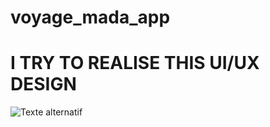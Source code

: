 # voyage_mada_app
# I TRY TO REALISE THIS UI/UX DESIGN 
![Texte alternatif](https://i.pinimg.com/originals/06/75/27/067527205dee55a57ffec58b627d043c.jpg)

